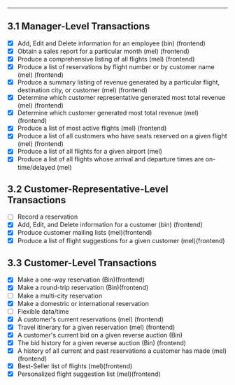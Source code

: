 
---------------------

## 3.1 Manager-Level Transactions
	
- [x] Add, Edit and Delete information for an employee (bin) (frontend)
- [x] Obtain a sales report for a particular month (mel) (frontend)
- [x] Produce a comprehensive listing of all flights (mel) (frontend)
- [x] Produce a list of reservations by flight number or by customer name (mel) (frontend)
- [x] Produce a summary listing of revenue generated by a particular flight, destination city, or customer (mel) (frontend)
- [x] Determine which customer representative generated most total revenue (mel) (frontend)
- [x] Determine which customer generated most total revenue (mel) (frontend)
- [x] Produce a list of most active flights (mel) (frontend)
- [x] Produce a list of all customers who have seats reserved on a given flight (mel) (frontend)
- [x] Produce a list of all flights for a given airport (mel) 
- [x] Produce a list of all flights whose arrival and departure times are on-time/delayed (mel)

## 3.2 Customer-Representative-Level Transactions

- [ ] Record a reservation
- [x] Add, Edit, and Delete information for a customer (bin) (frontend)
- [x] Produce customer mailing lists (mel)(frontend)
- [x] Produce a list of flight suggestions for a given customer (mel)(frontend)

## 3.3 Customer-Level Transactions

- [x] Make a one-way reservation (Bin)(frontend)
- [x] Make a round-trip reservation (Bin)(frontend)
- [ ] Make a multi-city reservation
- [x] Make a domestric or international reservation
- [ ] Flexible data/time
- [x] A customer's current reservations (mel) (frontend)
- [x] Travel itinerary for a given reservation (mel) (frontend)
- [x] A customer's current bid on a given reverse auction (Bin)
- [x] The bid history for a given reverse auction (Bin) (frontend)
- [x] A history of all current and past reservations a customer has made (mel) (frontend)
- [x] Best-Seller list of flights (mel)(frontend)
- [x] Personalized flight suggestion list (mel)(frontend)

